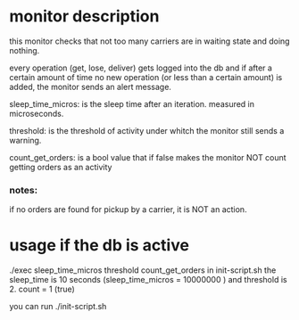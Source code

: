 # monitor description

this monitor checks that not too many carriers are in waiting state and doing nothing. 

every operation (get, lose, deliver) gets logged into the db and if after a certain amount of 
time no new operation (or less than a certain amount) is added, the monitor sends an alert message. 

sleep_time_micros: is the sleep time after an iteration. measured in microseconds.

threshold: is the threshold of activity under whitch the monitor still sends a warning.

count_get_orders: is a bool value that if false makes the monitor NOT count getting orders as an
activity

### notes: 
if no orders are found for pickup by a carrier, it is NOT an action. 

# usage if the db is active
./exec sleep_time_micros threshold count_get_orders
in init-script.sh the sleep_time is 10 seconds (sleep_time_micros = 10000000 ) and threshold is 2. count = 1 (true)

you can run 
./init-script.sh
